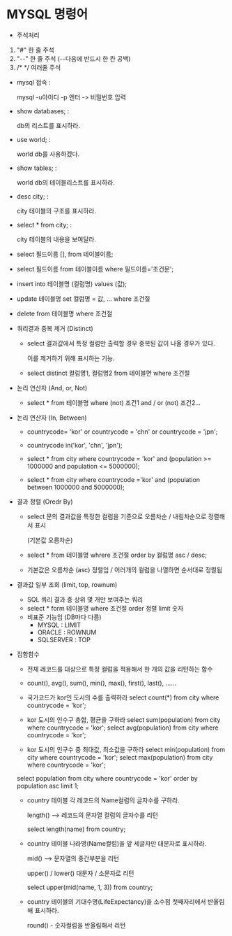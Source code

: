 # MYSQL 명령어

- 주석처리

1. "#" 한 줄 주석
2. "--" 한 줄 주석 (--다음에 반드시 한 칸 공백)
3. /* */ 여러줄 주석

- mysql 접속 : 

  mysql -u아이디 -p 엔터 -> 비밀번호 입력

- show databases; :

  db의 리스트를 표시하라.

- use world; :

  world db를 사용하겠다.

- show tables; :

  world db의 테이블리스트를 표시하라.

- desc city; : 

  city 테이블의 구조를 표시하라.

- select * from city; : 

  city 테이블의 내용을 보여달라.

- select 필드이름 [], from 테이블이름;

- select 필드이름 from 테이블이름 where 필드이름='조건문';

- insert into 테이블명 (컬럼명) values (값);

- update 테이블명 set 컬럼명 = 값, ... where 조건절

- delete from 테이블명 where 조건절

- 쿼리결과 중복 제거 (Distinct)

  - select 결과값에서 특정 컬럼만 출력할 경우 중복된 값이 나올 경우가 있다. 

    이를 제거하기 위해 표시하는 기능.

  - select distinct 컬럼명1, 컬럼명2 from 테이블면 where 조건절

- 논리 연산자 (And, or, Not)

  - select * from 테이블명 where (not) 조건1 and / or (not) 조건2...

- 논리 연산자 (In, Between)

  - countrycode= 'kor' or countrycode = 'chn' or countrycode = 'jpn';

  - countrycode in('kor', 'chn', 'jpn');
  - select * from city where countrycode = 'kor' and (population >= 1000000 and population <= 5000000);
  - select * from city where countrycode ='kor' and (population between 1000000 and 5000000);

- 결과 정렬 (Oredr By)

  - select 문의 결과값을 특정한 컬럼을 기준으로 오름차순 / 내림차순으로 정렬해서 표시

    (기본값 오름차순)

  - select * from 테이블명 whrere 조건절 order by 컬럼명 asc / desc;

  - 기본값은 오름차순 (asc) 정렬임 / 어러개의 컬럼을 나열하면 순서대로 정렬됨
  
- 결과값 일부 조회 (limit, top, rownum)

  - SQL 쿼리 결과 중 상위 몇 개만 보여주는 쿼리
  - select * form 테이블명 where 조건절 order 정렬 limit 숫자
  - 비표준 기능임 (DB마다 다름)
    - MYSQL : LIMIT
    - ORACLE : ROWNUM
    - SQLSERVER : TOP
  
- 집함함수

  - 전체 레코드를 대상으로 특정 컬럼을 적용해서 한 개의 값을 리턴하는 함수

  - count(), avg(), sum(), min(), max(), first(), last(), ......

  -  국가코드가 kor인 도시의 수를 출력하라
    select count(*) from city where countrycode = 'kor';
    
  -  kor 도시의 인수구 총합, 평균을 구하라
    select sum(population) from city where countrycode = 'kor';
    select avg(population) from city where countrycode = 'kor';
    
  -  kor 도시의 인구수 중 최대값, 최소값을 구하라
    select min(population) from city where countrycode = 'kor';
    select max(population) from city where countrycode = 'kor';
    
    select population from city where countrycode = 'kor' order by population asc limit 1;
    
  - country 테이블 각 레코드의 Name컬럼의 글자수를 구하라.
  
    length() --> 레코드의 문자열 컬럼의 글자수를 리턴
  
    select length(name) from country;
  
  - country 테이블 나라명(Name컬럼)을 앞 세글자만 대문자로 표시하라.
  
    mid() --> 문자열의 중간부분을 리턴
  
    upper() / lower() 대문자 / 소문자로 리턴
  
    select upper(mid(name, 1, 3)) from country;
  
  - country 테이블의 기대수명(LifeExpectancy)을 소수점 첫째자리에서 반올림해 표시하라.
  
    round() - 숫자컬럼을 반올림해서 리턴



